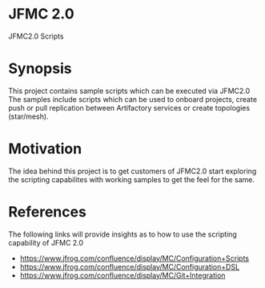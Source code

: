# JFMC 2.0

JFMC2.0 Scripts

# Synopsis

This project contains sample scripts which can be executed via JFMC2.0 
The samples include scripts which can be used to onboard projects, create push or pull replication between Artifactory services or create topologies (star/mesh).

# Motivation

The idea behind this project is to get customers of JFMC2.0 start exploring the scripting capabilites
with working samples to get the feel for the same.

# References

The following links will provide insights as to how to use the scripting capability of JFMC 2.0

* https://www.jfrog.com/confluence/display/MC/Configuration+Scripts
* https://www.jfrog.com/confluence/display/MC/Configuration+DSL
* https://www.jfrog.com/confluence/display/MC/Git+Integration

